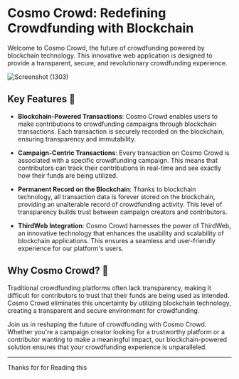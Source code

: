 # Cosmo Crowd: Redefining Crowdfunding with Blockchain

Welcome to Cosmo Crowd, the future of crowdfunding powered by blockchain technology. This innovative web application is designed to provide a transparent, secure, and revolutionary crowdfunding experience.


![Screenshot (1303)](https://github.com/Abhishek9503/Cosmo-Crowd/assets/103676667/999b83b7-e10a-4aaa-8c41-5753c4b9e8d7)

## Key Features 🌟

- **Blockchain-Powered Transactions**: Cosmo Crowd enables users to make contributions to crowdfunding campaigns through blockchain transactions. Each transaction is securely recorded on the blockchain, ensuring transparency and immutability.

- **Campaign-Centric Transactions**: Every transaction on Cosmo Crowd is associated with a specific crowdfunding campaign. This means that contributors can track their contributions in real-time and see exactly how their funds are being utilized.

- **Permanent Record on the Blockchain**: Thanks to blockchain technology, all transaction data is forever stored on the blockchain, providing an unalterable record of crowdfunding activity. This level of transparency builds trust between campaign creators and contributors.

- **ThirdWeb Integration**: Cosmo Crowd harnesses the power of ThirdWeb, an innovative technology that enhances the usability and scalability of blockchain applications. This ensures a seamless and user-friendly experience for our platform's users.

## Why Cosmo Crowd? 🚀

Traditional crowdfunding platforms often lack transparency, making it difficult for contributors to trust that their funds are being used as intended. Cosmo Crowd eliminates this uncertainty by utilizing blockchain technology, creating a transparent and secure environment for crowdfunding.

Join us in reshaping the future of crowdfunding with Cosmo Crowd. Whether you're a campaign creator looking for a trustworthy platform or a contributor wanting to make a meaningful impact, our blockchain-powered solution ensures that your crowdfunding experience is unparalleled.

---

Thanks for for Reading this 
